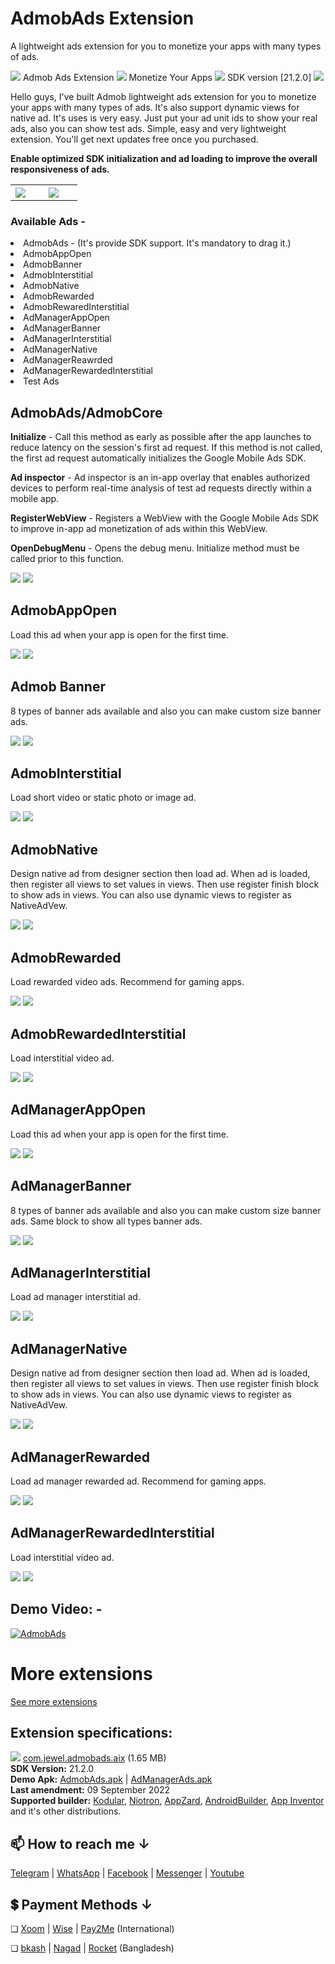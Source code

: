 # AdmobAds Extension
A lightweight ads extension for you to monetize your apps with many types of ads.

<img src="https://raw.githubusercontent.com/jewelshkjony/AdmobAds/main/imagaes/icon1.png"/> Admob Ads Extension <img src="https://raw.githubusercontent.com/jewelshkjony/AdmobAds/main/imagaes/icon2.png"/> Monetize Your Apps <img src="https://raw.githubusercontent.com/jewelshkjony/AdmobAds/main/imagaes/icon3.png"/> SDK version [21.2.0] <img src="https://raw.githubusercontent.com/jewelshkjony/AdmobAds/main/imagaes/icon4.png"/>

Hello guys, I've built Admob lightweight ads extension for you to monetize your apps with many types of ads. It's also support dynamic views for native ad. It's uses is very easy. Just put your ad unit ids to show your real ads, also you can show test ads. Simple, easy and very lightweight extension. You'll get next updates free once you purchased.

<b>Enable optimized SDK initialization and ad loading to improve the overall responsiveness of ads.</b>

<table>
  <tr>
    <th width="30%">
      <img src="https://raw.githubusercontent.com/jewelshkjony/AdmobAds/main/imagaes/component.png"/>
    </th>
    <th width="70%">
      <img src="https://github.com/jewelshkjony/AdmobAds/raw/main/imagaes/admob-cover.jpg"/>
    </th>
  </tr>
</table>

### Available Ads -
<li> AdmobAds - (It's provide SDK support. It's mandatory to drag it.)
<li> AdmobAppOpen
<li> AdmobBanner
<li> AdmobInterstitial
<li> AdmobNative
<li> AdmobRewarded
<li> AdmobRewaredInterstitial
<li> AdManagerAppOpen
<li> AdManagerBanner
<li> AdManagerInterstitial
<li> AdManagerNative
<li> AdManagerReawrded
<li> AdManagerRewardedInterstitial
<li> Test Ads

## AdmobAds/AdmobCore
  
 **Initialize** - Call this method as early as possible after the app launches to reduce latency on the session's first ad request. If this method is not called, the first ad request automatically initializes the Google Mobile Ads SDK.
  
**Ad inspector** - Ad inspector is an in-app overlay that enables authorized devices to perform real-time analysis of test ad requests directly within a mobile app.
  
 **RegisterWebView** - Registers a WebView with the Google Mobile Ads SDK to improve in-app ad monetization of ads within this WebView.
  
**OpenDebugMenu** - Opens the debug menu. Initialize method must be called prior to this function.

<img src="https://github.com/jewelshkjony/AdmobAds/raw/main/imagaes/admob-core-property.png"/>

<img src="https://github.com/jewelshkjony/AdmobAds/raw/main/imagaes/admob-core-blocks.png"/>

## AdmobAppOpen
Load this ad when your app is open for the first time.

<img src="https://github.com/jewelshkjony/AdmobAds/raw/main/imagaes/admob-appopen-property.png"/>
  
<img src="https://github.com/jewelshkjony/AdmobAds/raw/main/imagaes/admob-appopen-blocks.png"/>
  
## Admob Banner
8 types of banner ads available and also you can make custom size banner ads.

<img src="https://github.com/jewelshkjony/AdmobAds/raw/main/imagaes/admob-banner-property.png"/>

<img src="https://github.com/jewelshkjony/AdmobAds/raw/main/imagaes/admob-banner-blocks.png"/>
  
## AdmobInterstitial
Load short video or static photo or image ad.

<img src="https://github.com/jewelshkjony/AdmobAds/raw/main/imagaes/admob-interstitial-property.png"/>

<img src="https://github.com/jewelshkjony/AdmobAds/raw/main/imagaes/admob-interstitial-blocks.png"/>
  
## AdmobNative
Design native ad from designer section then load ad. When ad is loaded, then register all views to set values in views. Then use register finish block to show ads in views. You can also use dynamic views to register as NativeAdVew.

<img src="https://github.com/jewelshkjony/AdmobAds/raw/main/imagaes/admob-native-property.png"/>

<img src="https://github.com/jewelshkjony/AdmobAds/raw/main/imagaes/admob-native-blocks.png"/>
  
## AdmobRewarded
Load rewarded video ads. Recommend for gaming apps.

<img src="https://github.com/jewelshkjony/AdmobAds/raw/main/imagaes/admob-rewarded-property.png"/>

<img src="https://github.com/jewelshkjony/AdmobAds/raw/main/imagaes/admob-rewarded-blocks.png"/>
  
## AdmobRewardedInterstitial
Load interstitial video ad.

<img src="https://github.com/jewelshkjony/AdmobAds/raw/main/imagaes/admob-rewarded-interstitial-property.png"/>

<img src="https://github.com/jewelshkjony/AdmobAds/raw/main/imagaes/admob-rewarded-interstitial-blocks.png"/>

## AdManagerAppOpen
Load this ad when your app is open for the first time.

<img src="https://github.com/jewelshkjony/AdmobAds/raw/main/imagaes/admanager-appopen-property.png"/>

<img src="https://github.com/jewelshkjony/AdmobAds/raw/main/imagaes/admanager-appopen-blocks.png"/>

## AdManagerBanner
8 types of banner ads available and also you can make custom size banner ads. Same block to show all types banner ads.

<img src="https://github.com/jewelshkjony/AdmobAds/raw/main/imagaes/admanager-banner-property.png"/>

<img src="https://github.com/jewelshkjony/AdmobAds/raw/main/imagaes/admanager-banner-blocks.png"/>

## AdManagerInterstitial
Load ad manager interstitial ad.

<img src="https://github.com/jewelshkjony/AdmobAds/raw/main/imagaes/admanager-interstitial-property.png"/>

<img src="https://github.com/jewelshkjony/AdmobAds/raw/main/imagaes/admanager-interstitial-blocks.png"/>

## AdManagerNative
Design native ad from designer section then load ad. When ad is loaded, then register all views to set values in views. Then use register finish block to show ads in views. You can also use dynamic views to register as NativeAdVew.

<img src="https://github.com/jewelshkjony/AdmobAds/raw/main/imagaes/admanager-native-property.png"/>

<img src="https://github.com/jewelshkjony/AdmobAds/raw/main/imagaes/admanager-native-blocks.png"/>

## AdManagerRewarded
Load ad manager rewarded ad. Recommend for gaming apps.

<img src="https://github.com/jewelshkjony/AdmobAds/raw/main/imagaes/admanager-rewarded-property.png"/>

<img src="https://github.com/jewelshkjony/AdmobAds/raw/main/imagaes/admanager-rewarded-blocks.png"/>

## AdManagerRewardedInterstitial
Load interstitial video ad.

<img src="https://github.com/jewelshkjony/AdmobAds/raw/main/imagaes/admanager-rewarded-interstitial-property.png"/>

<img src="https://github.com/jewelshkjony/AdmobAds/raw/main/imagaes/admanager-rewarded-interstitial-blocks.png"/>
  
## Demo Video: -

[![AdmobAds](http://img.youtube.com/vi/er95UkaB2XE/0.jpg)](http://www.youtube.com/watch?v=er95UkaB2XE)

# More extensions
<a href="https://github.com/jewelshkjony?tab=repositories">See more extensions</a>

## Extension specifications:
<img src="https://github.com/jewelshkjony/AdmobAds/raw/main/imagaes/download.png"/> <a href="https://t.me/jewelshkjony">com.jewel.admobads.aix</a> (1.65 MB) \
<b>SDK Version:</b> 21.2.0\
<b>Demo Apk:</b> <a href="https://github.com/jewelshkjony/AdmobAds/raw/main/output/AdmobAds.apk">AdmobAds.apk</a> | <a href="https://github.com/jewelshkjony/AdmobAds/raw/main/output/AdManagerAds.apk">AdManagerAds.apk</a> \
<b>Last amendment:</b> 09 September 2022\
<b>Supported builder:</b> <a href="https://www.kodular.io/">Kodular</a>, <a href="https://niotron.com/">Niotron</a>, <a href="https://appzard.com/">AppZard</a>, <a href="https://androidbuilder.in/">AndroidBuilder</a>, <a href="http://ai2.appinventor.mit.edu/">App Inventor</a> and it's other distributions.

## 📫 How to reach me ↓

<a href="https://t.me/jewelshkjony">Telegram</a> | <a href="https://wa.me/8801775668913">WhatsApp</a> | <a href="https://fb.com/jewelshkjony">Facebook</a> | <a href="https://m.me/jewelshkjony">Messenger</a> | <a href="https://m.youtube.com/c/JewelShikderJony?sub_confirmation=1">Youtube</a>

## 💲 Payment Methods ↓

❏ <a href="https://www.xoom.com/bangladesh/send-money">Xoom</a> | <a href="https://wise.com/">Wise</a> | <a href="https://play.google.com/store/apps/details?id=com.jewelshkjony.pay2me">Pay2Me</a> (International)

❏ <a href="https://bka.sh/next?c=signup&uuid=C1CC9JVT1">bkash</a> | <a href="https://play.google.com/store/apps/details?id=com.konasl.nagad">Nagad</a> | <a href="https://play.google.com/store/apps/details?id=com.dbbl.mbs.apps.main">Rocket</a> (Bangladesh)
